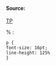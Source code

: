 #### Source:
[TP](https://www.tutorialspoint.com/css/css_measurement_units.htm)


% :

```
p {
font-size: 16pt;
line-height: 125%
}
```